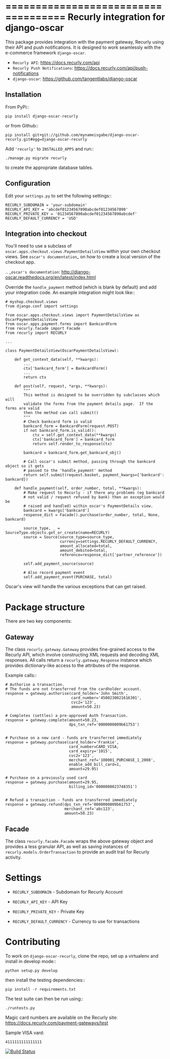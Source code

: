 ====================================
Recurly integration for django-oscar
====================================

This package provides integration with the payment gateway, Recurly using their API and push notifications. It is designed to work seamlessly with the e-commerce framework `django-oscar`.

* `Recurly API`: https://docs.recurly.com/api
* `Recurly Push Notifications`: https://docs.recurly.com/api/push-notifications
* `django-oscar`: https://github.com/tangentlabs/django-oscar

Installation
------------

From PyPi::

    pip install django-oscar-recurly

or from Github::

    pip install git+git://github.com/mynameisgabe/django-oscar-recurly.git#egg=django-oscar-recurly

Add ``'recurly'`` to ``INSTALLED_APPS`` and run::

    ./manage.py migrate recurly

to create the appropriate database tables.

Configuration
-------------

Edit your ``settings.py`` to set the following settings::

    RECURLY_SUBDOMAIN = 'your-subdomain'
    RECURLY_API_KEY = 'abcdef01234567890abcdef01234567890'
    RECURLY_PRIVATE_KEY = '01234567890abcdef01234567890abcdef'
    RECURLY_DEFAULT_CURRENCY = 'USD'

Integration into checkout
-------------------------

You'll need to use a subclass of ``oscar.apps.checkout.views.PaymentDetailsView`` within your own
checkout views.  See `oscar's documentation`_ on how to create a local version of the checkout app.

.. _`oscar's documentation`: http://django-oscar.readthedocs.org/en/latest/index.html

Override the ``handle_payment`` method (which is blank by default) and add your integration code.  An example
integration might look like::

    # myshop.checkout.views
    from django.conf import settings

    from oscar.apps.checkout.views import PaymentDetailsView as OscarPaymentDetailsView
    from oscar.apps.payment.forms import BankcardForm
    from recurly.facade import Facade
    from recurly import RECURLY

    ...

    class PaymentDetailsView(OscarPaymentDetailsView):

        def get_context_data(self, **kwargs):
            ...
            ctx['bankcard_form'] = BankcardForm()
            ...
            return ctx

        def post(self, request, *args, **kwargs):
            """
            This method is designed to be overridden by subclasses which will
            validate the forms from the payment details page.  If the forms are valid
            then the method can call submit()
            """
            # Check bankcard form is valid
            bankcard_form = BankcardForm(request.POST)
            if not bankcard_form.is_valid():
                ctx = self.get_context_data(**kwargs)
                ctx['bankcard_form'] = bankcard_form
                return self.render_to_response(ctx)

            bankcard = bankcard_form.get_bankcard_obj()

            # Call oscar's submit method, passing through the bankcard object so it gets
            # passed to the 'handle_payment' method
            return self.submit(request.basket, payment_kwargs={'bankcard': bankcard})

        def handle_payment(self, order_number, total, **kwargs):
            # Make request to Recurly - if there any problems (eg bankcard
            # not valid / request refused by bank) then an exception would be
            # raised and handled) within oscar's PaymentDetails view.
            bankcard = kwargs['bankcard']
            response_dict = Facade().purchase(order_number, total, None, bankcard)

            source_type, _ = SourceType.objects.get_or_create(name=RECURLY)
            source = Source(source_type=source_type,
                            currency=settings.RECURLY_DEFAULT_CURRENCY,
                            amount_allocated=total,
                            amount_debited=total,
                            reference=response_dict['partner_reference'])

            self.add_payment_source(source)

            # Also record payment event
            self.add_payment_event(PURCHASE, total)

Oscar's view will handle the various exceptions that can get raised.

Package structure
=================

There are two key components:

Gateway
-------

The class ``recurly.gateway.Gateway`` provides fine-grained access to the Recurly API, which involve constructing XML requests and decoding XML responses.  All calls return a ``recurly.gateway.Response`` instance which provides dictionary-like access to the attributes of the response.

Example calls::

    # Authorise a transaction.
    # The funds are not transferred from the cardholder account.
    response = gateway.authorise(card_holder='John Smith',
                                 card_number='4500230021616301',
                                 cvc2='123',
                                 amount=50.23)

    # Completes (settles) a pre-approved Auth Transaction.
    response = gateway.complete(amount=50.23,
                                dps_txn_ref='0000000809b61753')


    # Purchase on a new card - funds are transferred immediately
    response = gateway.purchase(card_holder='Frankie',
                                card_number=CARD_VISA,
                                card_expiry='1015',
                                cvc2='123',
                                merchant_ref='100001_PURCHASE_1_2008',
                                enable_add_bill_card=1,
                                amount=29.95)

    # Purchase on a previously used card
    response = gateway.purchase(amount=29.95,
                                billing_id='0000080023748351')


    # Refund a transaction - funds are transferred immediately
    response = gateway.refund(dps_txn_ref='0000000809b61753',
                              merchant_ref='abc123',
                              amount=50.23)

Facade
------

The class ``recurly.facade.Facade`` wraps the above gateway object and provides a less granular API, as well as saving instances of ``recurly.models.OrderTransaction`` to provide an audit trail for Recurly activity.


Settings
========

* ``RECURLY_SUBDOMAIN`` - Subdomain for Recurly Account

* ``RECURLY_API_KEY`` - API Key

* ``RECURLY_PRIVATE_KEY`` - Private Key

* ``RECURLY_DEFAULT_CURRENCY`` - Currency to use for transactions


Contributing
============

To work on ``django-oscar-recurly``, clone the repo, set up a virtualenv and install in develop mode::

    python setup.py develop

then install the testing dependencies::

    pip install -r requirements.txt

The test suite can then be run using::

    ./runtests.py

Magic card numbers are available on the Recurly site:
https://docs.recurly.com/payment-gateways/test

Sample VISA vard:

    4111111111111111
    
[![Build Status](https://travis-ci.org/mynameisgabe/django-oscar-recurly.png?branch=master)](https://travis-ci.org/mynameisgabe/django-oscar-recurly)
